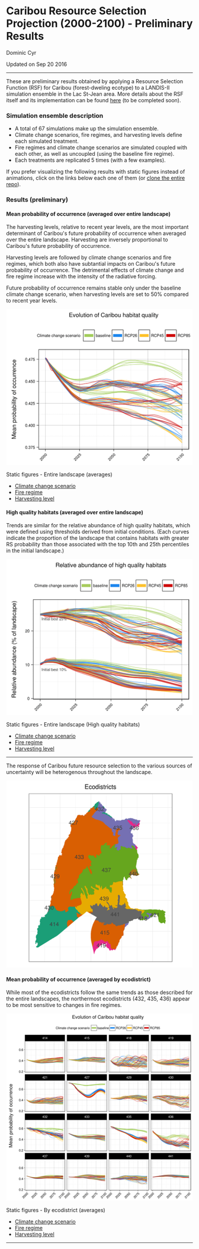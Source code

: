 # Caribou Resource Selection Projection (2000-2100) - Preliminary Results
Dominic Cyr  

Updated on Sep 20 2016

-------

These are preliminary results obtained by applying a Resource Selection Function (RSF) for Caribou (forest-dweling ecotype) to a LANDIS-II simulation ensemble in the Lac St-Jean area. More details about the RSF itself and its implementation can be found [here][1] (to be completed soon).


### Simulation ensemble description

* A total of 67 simulations make up the simulation ensemble.  
* Climate change scenarios, fire regimes, and harvesting levels define each simulated treatment.  
* Fire regimes and climate change scenarios are simulated coupled with each other, as well as uncoupled (using the baseline fire regime).
* Each treatments are replicated 5 times (with a few examples). 

If you prefer visualizing the following results with static figures instead of animations, click on the links below each one of them (or [clone the entire repo][2]).


### Results (preliminary)

#### Mean probability of occurrence (averaged over entire landscape)

The harvesting levels, relative to recent year levels, are the most important determinant of Caribou's future probability of occurrence when averaged over the entire landscape. Harvesting are inversely proportional to Caribou's future probability of occurrence.

Harvesting levels are followed by climate change scenarios and fire regimes, which both also have subtantial impacts on Caribou's future probability of occurrence. The detrimental effects of climate change and fire regime increase with the intensity of the radiative forcing.

Future probability of occurrence remains stable only under the baseline climate change scenario, when harvesting levels are set to 50% compared to recent year levels.

![](figures/caribouRS_mean_total_anim.gif)

Static figures - Entire landscape (averages)  

* [Climate change scenario][3]  
* [Fire regime][4]  
* [Harvesting level][5]  



#### High quality habitats (averaged over entire landscape)

Trends are similar for the relative abundance of high quality habitats, which were defined using thresholds derived from initial conditions. (Each curves indicate the proportion of the landscape that contains habitats with greater RS probability than those associated with the top 10th and 25th percentiles in the initial landscape.)

![](figures/caribouRS_HQH_total_anim.gif)

Static figures - Entire landscape (High quality habitats)  

* [Climate change scenario][6]  
* [Fire regime][7]  
* [Harvesting level][8]  


-------

The response of Caribou future resource selection to the various sources of uncertainty will be heterogenous throughout the landscape.

![](figures/ecodistricts.png)

#### Mean probability of occurrence (averaged by ecodistrict) 

While most of the ecodistricts follow the same trends as those described for the entire landscapes, the northermost ecodistricts (432, 435, 436) appear to be most sensitive to changes in fire regimes.

![](figures/caribouRS_mean_ecodistrict_anim.gif)

Static figures - By ecodistrict (averages)  

* [Climate change scenario][9]  
* [Fire regime][10]  
* [Harvesting level][11]  

-------

[1]: https://github.com/dcyr/caribouRSF
[2]: https://github.com/dcyr/caribouRSF/archive/master.zip
[3]: https://raw.githubusercontent.com/dcyr/caribouRSF/master/figures/caribouRS_mean_total_scenario.png
[4]: https://raw.githubusercontent.com/dcyr/caribouRSF/master/figures/caribouRS_mean_total_fire.png
[5]: https://raw.githubusercontent.com/dcyr/caribouRSF/master/figures/caribouRS_mean_total_harvest.png
[6]: https://raw.githubusercontent.com/dcyr/caribouRSF/master/figures/caribouRS_HQH_total_scenario.png
[7]: https://raw.githubusercontent.com/dcyr/caribouRSF/master/figures/caribouRS_HQH_total_fire.png
[8]: https://raw.githubusercontent.com/dcyr/caribouRSF/master/figures/caribouRS_HQH_total_harvest.png
[9]: https://raw.githubusercontent.com/dcyr/caribouRSF/master/figures/caribouRS_mean_ecodistrict_scenario.png
[10]: https://raw.githubusercontent.com/dcyr/caribouRSF/master/figures/caribouRS_mean_ecodistrict_fire.png
[11]: https://raw.githubusercontent.com/dcyr/caribouRSF/master/figures/caribouRS_mean_ecodistrict_harvest.png

